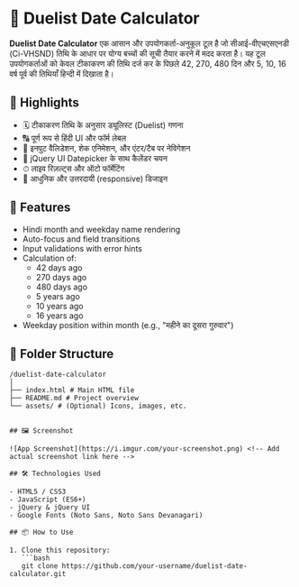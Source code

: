 # 📆 Duelist Date Calculator

**Duelist Date Calculator** एक आसान और उपयोगकर्ता-अनुकूल टूल है जो सीआई-वीएचएसएनडी (Ci-VHSND) तिथि के आधार पर योग्य बच्चों की सूची तैयार करने में मदद करता है। यह टूल उपयोगकर्ताओं को केवल टीकाकरण की तिथि दर्ज कर के पिछले 42, 270, 480 दिन और 5, 10, 16 वर्ष पूर्व की तिथियाँ हिन्दी में दिखाता है।

## 🌟 Highlights

- 🗓 टीकाकरण तिथि के अनुसार ड्यूलिस्ट (Duelist) गणना
- 🔠 पूर्ण रूप से हिंदी UI और फॉर्म लेबल
- 🔁 इनपुट वैलिडेशन, शेक एनिमेशन, और एंटर/टैब पर नेविगेशन
- 📆 jQuery UI Datepicker के साथ कैलेंडर चयन
- ⏱ लाइव रिज़ल्ट्स और ऑटो फॉर्मेटिंग
- 🔧 आधुनिक और उत्तरदायी (responsive) डिजाइन

## 🚀 Features

- Hindi month and weekday name rendering
- Auto-focus and field transitions
- Input validations with error hints
- Calculation of:
  - 42 days ago
  - 270 days ago
  - 480 days ago
  - 5 years ago
  - 10 years ago
  - 16 years ago
- Weekday position within month (e.g., "महीने का दूसरा गुरुवार")

## 📁 Folder Structure
```
/duelist-date-calculator
│
├── index.html # Main HTML file
├── README.md # Project overview
└── assets/ # (Optional) Icons, images, etc.


## 🖼 Screenshot

![App Screenshot](https://i.imgur.com/your-screenshot.png) <!-- Add actual screenshot link here -->

## 🛠️ Technologies Used

- HTML5 / CSS3
- JavaScript (ES6+)
- jQuery & jQuery UI
- Google Fonts (Noto Sans, Noto Sans Devanagari)

## 📦 How to Use

1. Clone this repository:
   ```bash
   git clone https://github.com/your-username/duelist-date-calculator.git
